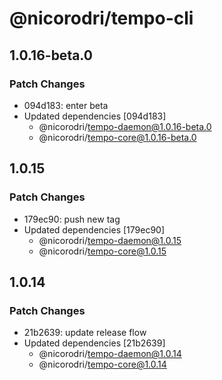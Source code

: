 # @nicorodri/tempo-cli

## 1.0.16-beta.0

### Patch Changes

- 094d183: enter beta
- Updated dependencies [094d183]
  - @nicorodri/tempo-daemon@1.0.16-beta.0
  - @nicorodri/tempo-core@1.0.16-beta.0

## 1.0.15

### Patch Changes

- 179ec90: push new tag
- Updated dependencies [179ec90]
  - @nicorodri/tempo-daemon@1.0.15
  - @nicorodri/tempo-core@1.0.15

## 1.0.14

### Patch Changes

- 21b2639: update release flow
- Updated dependencies [21b2639]
  - @nicorodri/tempo-daemon@1.0.14
  - @nicorodri/tempo-core@1.0.14
